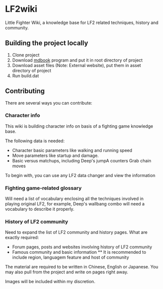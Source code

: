 # LF2wiki
Little Fighter Wiki, a knowledge base for LF2 related techniques, history and community.

## Building the project locally

1. Clone project
2. Download [mdbook] program and put it in root directory of project
3. Download asset files (Note: External website), put them in asset directory of project
4. Run build.dat

## Contributing

There are several ways you can contribute:

### Character info

This wiki is building character info on basis of a fighting game knowledge base.

The following data is needed:
* Character basic parameters like walking and running speed
* Move parameters like startup and damage.
* Basic versus matchups, including Deep's jumpA counters Grab chain moves

To begin with, you can use any LF2 data changer and view the information 

### Fighting game-related glossary

Will need a list of vocabulary enclosing all the techniques involved in playing original LF2,
for example, Deep's wallbang combo will need a vocabulary to describe it properly.

### History of LF2 community

Need to expand the list of LF2 community and history pages.
What are exactly required:

* Forum pages, posts and websites involving history of LF2 community
* Famous community and basic information
** It is recommended to include region, languagem feature and host of community

The material are required to be written in Chinese, English or Japanese. You may also pull from the project and write on pages right away.

Images will be included within my discretion.

[mdbook]: <https://blog.xuite.net/rewlf2/>

